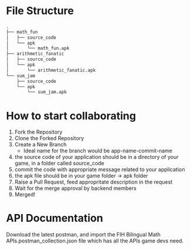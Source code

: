 # File Structure
```markdown
.
├── math_fun
│   ├── source_code
│   └── apk
│       └── math_fun.apk
├── arithmetic_fanatic
│   ├── source_code
│   └── apk
│       └── arithmetic_fanatic.apk
└── sum_jam
    ├── source_code
    └── apk
        └── sum_jam.apk
```
# How to start collaborating
1. Fork the Repository
2. Clone the Forked Repository
3. Create a New Branch
   - Ideal name for the branch would be app-name-commit-name
4. the source code of your application should be in a directory of your game, in a folder called source_code
5. commit the code with appropriate message related to your application
6. the apk file should be in your game folder -> apk folder
7. Raise a Pull Request, feed appropritate description in the request
8. Wait for the merge approval by backend members
9. Merged!

# API Documentation
Download the latest postman, and import the FIH Bilingual Math APIs.postman_collection.json file which has all the APIs game devs need.
